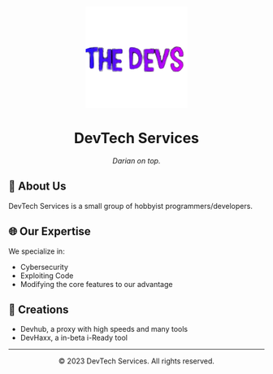 <p align="center">
  <a href="https://dariandev.com">
    <img alt="DevTech Services" src="theDevs.png">
  </a>
</p>
<h1 align="center">DevTech Services</h1>



<p align="center">
  <em>Darian on top.</em>
</p>

<p align="center">

## 🚀 About Us
DevTech Services is a small group of hobbyist programmers/developers.
## 🌐 Our Expertise
We specialize in:
- Cybersecurity
- Exploiting Code
- Modifying the core features to our advantage
## 🚧 Creations
- Devhub, a proxy with high speeds and many tools
- DevHaxx, a in-beta i-Ready tool
---

<p align="center">
  &copy; 2023 DevTech Services. All rights reserved.
</p>
